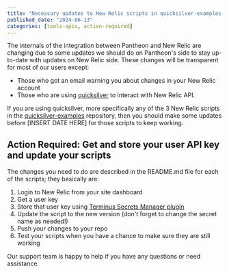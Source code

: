 ```yaml
---
title: "Necessary updates to New Relic scripts in quicksilver-examples repository."
published_date: "2024-06-13"
categories: [tools-apis, action-required]
---
```


The internals of the integration between Pantheon and New Relic are changing due to some updates we should do on Pantheon's side to stay up-to-date with updates on New Relic side. These changes will be transparent for most of our users except:

- Those who got an email warning you about changes in your New Relic account
- Those who are using [quicksilver](https://docs.pantheon.io/guides/quicksilver) to interact with New Relic API.

If you are using quicksilver, more specifically any of the 3 New Relic scripts in the [quicksilver-examples](https://github.com/pantheon-systems/quicksilver-examples) repository, then you should make some updates before [INSERT DATE HERE] for those scripts to keep working.

## Action Required: Get and store your user API key and update your scripts

The changes you need to do are described in the README.md file for each of the scripts; they basically are:

1) Login to New Relic from your site dashboard
1) Get a user key
1) Store that user key using [Terminus Secrets Manager plugin](https://github.com/pantheon-systems/terminus-secrets-manager-plugin)
1) Update the script to the new version (don't forget to change the secret name as needed!)
1) Push your changes to your repo
1) Test your scripts when you have a chance to make sure they are still working

Our support team is happy to help if you have any questions or need assistance.
